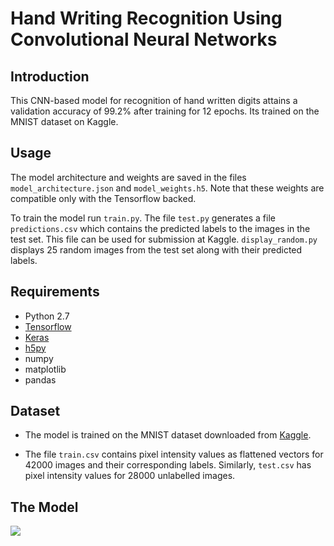 # Hand Writing Recognition Using Convolutional Neural Networks

## Introduction
This CNN-based model for recognition of hand written digits attains a validation accuracy of 99.2% after training for 12 epochs. Its trained on the MNIST dataset on Kaggle.


## Usage
The model architecture and weights are saved in the files `model_architecture.json` and `model_weights.h5`. Note that these weights are compatible only with the Tensorflow backed.

To train the model run `train.py`. The file `test.py` generates a file `predictions.csv` which contains the predicted labels to the images in the test set. This file can be used for submission at Kaggle. `display_random.py` displays 25 random images from the test set along with their predicted labels.


## Requirements

* Python 2.7
* [Tensorflow](https://www.tensorflow.org/)
* [Keras](https://keras.io/)
* [h5py](http://www.h5py.org/)
* numpy
* matplotlib
* pandas

## Dataset

* The model is trained on the MNIST dataset downloaded from [Kaggle](https://www.kaggle.com/c/digit-recognizer). 

* The file `train.csv` contains pixel intensity values as flattened vectors for 42000 images and their corresponding labels. Similarly, `test.csv` has pixel intensity values for 28000 unlabelled images.

## The Model

<img src="https://github.com/Shobhit117/digit-recognizer/blob/master/model.png">



